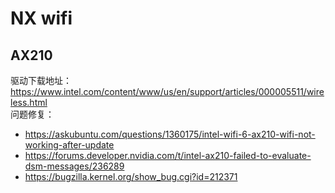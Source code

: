 # NX wifi
## AX210 
驱动下载地址：https://www.intel.com/content/www/us/en/support/articles/000005511/wireless.html   
问题修复：
* https://askubuntu.com/questions/1360175/intel-wifi-6-ax210-wifi-not-working-after-update
* https://forums.developer.nvidia.com/t/intel-ax210-failed-to-evaluate-dsm-messages/236289
* https://bugzilla.kernel.org/show_bug.cgi?id=212371


